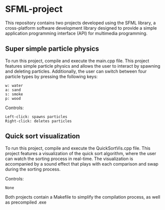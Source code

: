 # SFML-project

This repository contains two projects developed using the SFML library, a cross-platform software development library designed to provide a simple application programming interface (API) for multimedia programming.
## Super simple particle physics

To run this project, compile and execute the main.cpp file. This project features simple particle physics and allows the user to interact by spawning and deleting particles. Additionally, the user can switch between four particle types by pressing the following keys:

    w: water
    a: sand
    s: smoke
    p: wood

Controls:

    Left-click: spawns particles
    Right-click: deletes particles

## Quick sort visualization

To run this project, compile and execute the QuickSortVis.cpp file. This project features a visualization of the quick sort algorithm, where the user can watch the sorting process in real-time. The visualization is accompanied by a sound effect that plays with each comparison and swap during the sorting process.

Controls:

    None

Both projects contain a Makefile to simplify the compilation process, as well as precompiled .exe

